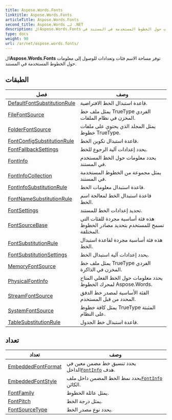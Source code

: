 ```yaml
---
title: Aspose.Words.Fonts
linktitle: Aspose.Words.Fonts
articleTitle: Aspose.Words.Fonts
second_title: Aspose.Words لـ .NET
description: الAspose.Words.Fonts توفر مساحة الاسم فئات وتعدادات للوصول إلى معلومات حول الخطوط المستخدمة في المستند في C#.
type: docs
weight: 90
url: /ar/net/aspose.words.fonts/
---
```

ال**Aspose.Words.Fonts** توفر مساحة الاسم فئات وتعدادات للوصول إلى معلومات حول الخطوط المستخدمة في المستند.

## الطبقات

| فصل | وصف |
| --- | --- |
| [DefaultFontSubstitutionRule](./defaultfontsubstitutionrule/) | قاعدة استبدال الخط الافتراضية. |
| [FileFontSource](./filefontsource/) | يمثل ملف خط TrueType الفردي المخزن في نظام الملفات. |
| [FolderFontSource](./folderfontsource/) | يمثل المجلد الذي يحتوي على ملفات خطوط TrueType. |
| [FontConfigSubstitutionRule](./fontconfigsubstitutionrule/) | قاعدة استبدال تكوين الخط. |
| [FontFallbackSettings](./fontfallbacksettings/) | يحدد إعدادات آلية الرجوع للخط. |
| [FontInfo](./fontinfo/) | يحدد معلومات حول الخط المستخدم في المستند. |
| [FontInfoCollection](./fontinfocollection/) | يمثل مجموعة من الخطوط المستخدمة في المستند. |
| [FontInfoSubstitutionRule](./fontinfosubstitutionrule/) | قاعدة استبدال معلومات الخط. |
| [FontNameSubstitutionRule](./fontnamesubstitutionrule/) | قاعدة استبدال الخط لمعالجة اسم الخط. |
| [FontSettings](./fontsettings/) | تحديد إعدادات الخط للمستند. |
| [FontSourceBase](./fontsourcebase/) | هذه فئة أساسية مجردة للفئات التي تسمح للمستخدم بتحديد مصادر الخطوط المختلفة. |
| [FontSubstitutionRule](./fontsubstitutionrule/) | هذه فئة أساسية مجردة لقاعدة استبدال الخط. |
| [FontSubstitutionSettings](./fontsubstitutionsettings/) | يحدد إعدادات آلية استبدال الخط. |
| [MemoryFontSource](./memoryfontsource/) | يمثل ملف خط TrueType الفردي المخزن في الذاكرة. |
| [PhysicalFontInfo](./physicalfontinfo/) | يحدد معلومات حول الخط الفعلي المتاح لمحرك الخطوط Aspose.Words. |
| [StreamFontSource](./streamfontsource/) | الفئة الأساسية لمصدر خط الدفق المحدد من قبل المستخدم. |
| [SystemFontSource](./systemfontsource/) | يمثل كافة خطوط TrueType المثبتة على النظام. |
| [TableSubstitutionRule](./tablesubstitutionrule/) | قاعدة استبدال خط الجدول. |
## تعداد

| تعداد | وصف |
| --- | --- |
| [EmbeddedFontFormat](./embeddedfontformat/) | يحدد تنسيق خط مضمن معين في الداخل[`FontInfo`](../aspose.words.fonts/fontinfo/) هدف. |
| [EmbeddedFontStyle](./embeddedfontstyle/) | يحدد نمط الخط المضمن داخل ملف[`FontInfo`](../aspose.words.fonts/fontinfo/) الكائن. |
| [FontFamily](./fontfamily/) | يمثل عائلة الخطوط. |
| [FontPitch](./fontpitch/) | يمثل درجة الخط. |
| [FontSourceType](./fontsourcetype/) | يحدد نوع مصدر الخط. |
